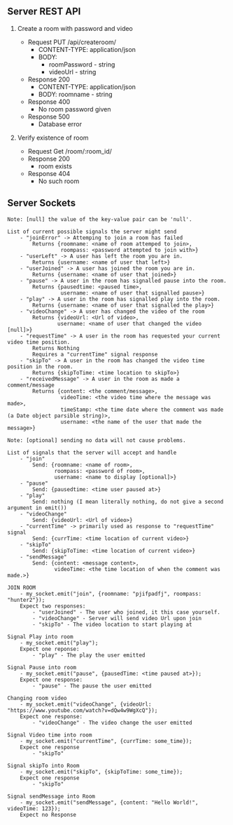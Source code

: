 ## Server REST API

1. Create a room with password and video

    - Request PUT /api/createroom/
        - CONTENT-TYPE: application/json
        - BODY:
            - roomPassword - string
            - videoUrl - string
    - Response 200
        - CONTENT-TYPE: application/json
        - BODY: roomname - string
    - Response 400
        - No room password given
    - Response 500
        - Database error

2. Verify existence of room

    - Request Get /room/:room_id/
    - Response 200 
        - room exists
    - Response 404
        - No such room

## Server Sockets

    Note: [null] the value of the key-value pair can be 'null'.

    List of current possible signals the server might send
        - "joinError" -> Attemping to join a room has failed
            Returns {roomname: <name of room attemped to join>,
                     roompass: <password attempted to join with>}
        - "userLeft" -> A user has left the room you are in.
            Returns {username: <name of user that left>}
        - "userJoined" -> A user has joined the room you are in.
            Returns {username: <name of user that joined>}
        - "pause" -> A user in the room has signalled pause into the room.
            Returns {pausedtime: <paused time>, 
                     username: <name of user that signalled pause>}
        - "play" -> A user in the room has signalled play into the room.
            Returns {username: <name of user that signalled the play>}
        - "videoChange" -> A user has changed the video of the room
            Returns {videoUrl: <Url of video>,
                    username: <name of user that changed the video [null]>}
        - "requestTime" -> A user in the room has requested your current video time position.
            Returns Nothing
            Requires a "currentTime" signal response
        - "skipTo" -> A user in the room has changed the video time position in the room.
            Returns {skipToTime: <time location to skipTo>} 
        - "receivedMessage" -> A user in the room as made a comment/message
            Returns {content: <the comment/message>,
                     videoTime: <the video time where the message was made>,
                     timeStamp: <the time date where the comment was made (a Date object parsible string)>,
                     username: <the name of the user that made the message>}

    Note: [optional] sending no data will not cause problems.

    List of signals that the server will accept and handle
        - "join"
            Send: {roomname: <name of room>,
                   roompass: <password of room>,
                   username: <name to display [optional]>}
        - "pause"
            Send: {pausedtime: <time user paused at>}
        - "play"
            Send: nothing (I mean literally nothing, do not give a second argument in emit())
        - "videoChange"
            Send: {videoUrl: <Url of video>}
        - "currentTime" -> primarily used as response to "requestTime" signal
            Send: {currTime: <time location of current video>}
        - "skipTo"
            Send: {skipToTime: <time location of current video>}
        - "sendMessage"
            Send: {content: <message content>,
                   videoTime: <the time location of when the comment was made.>}

    JOIN ROOM
        - my_socket.emit("join", {roomname: "pjifpadfj", roompass: "hunter2"});
        Expect two responses:
            - "userJoined" - The user who joined, it this case yourself.
            - "videoChange" - Server will send video Url upon join
            - "skipTo" - The video location to start playing at

    Signal Play into room
        - my_socket.emit("play");
        Expect one reponse:
            - "play" - The play the user emitted

    Signal Pause into room
        - my_socket.emit("pause", {pausedTime: <time paused at>});
        Expect one response:
            - "pause" - The pause the user emitted

    Changing room video
        - my_socket.emit("videoChange", {videoUrl: "https://www.youtube.com/watch?v=dQw4w9WgXcQ"});
        Expect one response:
            - "videoChange" - The video change the user emitted

    Signal Video time into room
        - my_socket.emit("currentTime", {currTime: some_time});
        Expect one response
            - "skipTo"

    Signal skipTo into Room
        - my_socket.emit("skipTo", {skipToTime: some_time});
        Expect one response
            - "skipTo"

    Signal sendMessage into Room
        - my_socket.emit("sendMessage", {content: "Hello World!", videoTime: 123});
        Expect no Response